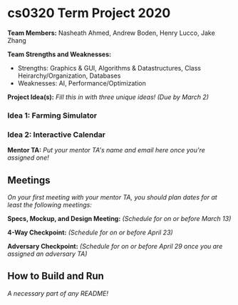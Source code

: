 # cs0320 Term Project 2020

**Team Members:** Nasheath Ahmed, Andrew Boden, Henry Lucco, Jake Zhang

**Team Strengths and Weaknesses:** 
- Strengths: Graphics & GUI, Algorithms & Datastructures, Class Heirarchy/Organization, Databases
- Weaknesses: AI, Performance/Optimization

**Project Idea(s):** _Fill this in with three unique ideas! (Due by March 2)_
### Idea 1: Farming Simulator

### Idea 2: Interactive Calendar

**Mentor TA:** _Put your mentor TA's name and email here once you're assigned one!_

## Meetings
_On your first meeting with your mentor TA, you should plan dates for at least the following meetings:_

**Specs, Mockup, and Design Meeting:** _(Schedule for on or before March 13)_

**4-Way Checkpoint:** _(Schedule for on or before April 23)_

**Adversary Checkpoint:** _(Schedule for on or before April 29 once you are assigned an adversary TA)_

## How to Build and Run
_A necessary part of any README!_
